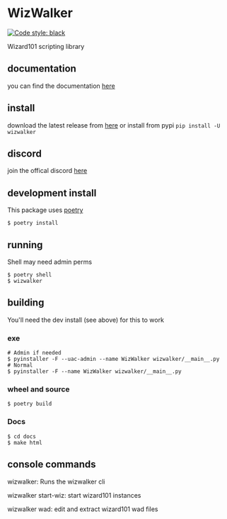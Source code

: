 # WizWalker

[![Code style: black](https://img.shields.io/badge/code%20style-black-000000.svg)](https://github.com/psf/black)

Wizard101 scripting library

## documentation
you can find the documentation [here](https://starrfox.github.io/wizwalker/)

## install
download the latest release from [here](https://github.com/StarrFox/WizWalker/releases)
or install from pypi `pip install -U wizwalker`

## discord
join the offical discord [here](https://discord.gg/JHrdCNK)

## development install
This package uses [poetry](https://python-poetry.org/)
```shell script
$ poetry install
```

## running
Shell may need admin perms
```shell script
$ poetry shell
$ wizwalker
```

## building
You'll need the dev install (see above) for this to work

### exe
```shell script
# Admin if needed
$ pyinstaller -F --uac-admin --name WizWalker wizwalker/__main__.py
# Normal
$ pyinstaller -F --name WizWalker wizwalker/__main__.py
```

### wheel and source
```shell script
$ poetry build
```

### Docs
```shell script
$ cd docs
$ make html
```

## console commands
wizwalker: Runs the wizwalker cli

wizwalker start-wiz: start wizard101 instances

wizwalker wad: edit and extract wizard101 wad files
